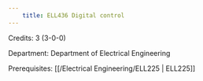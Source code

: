 ```yaml
---
    title: ELL436 Digital control
---
```

Credits: 3 (3-0-0)

Department: Department of Electrical Engineering

Prerequisites: [[/Electrical Engineering/ELL225 | ELL225]]

